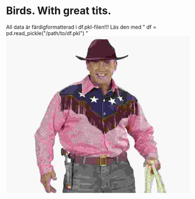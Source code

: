 # Birds. With great tits.
All data är färdigformatterad i df.pkl-filen!!! Läs den med " df = pd.read_pickle("/path/to/df.pkl") "
![alt text](https://github.com/teodorzacke/NUMA01-Final-Project-Cowboys/blob/master/YEEHAW.jpg)
